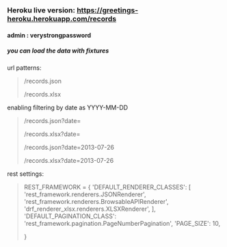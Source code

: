 ### Heroku live version: https://greetings-heroku.herokuapp.com/records
#### admin : verystrongpassword

##### you can load the data with fixtures

url patterns:
>
>/records.json
>
>/records.xlsx
>
enabling filtering by date as YYYY-MM-DD
>
>/records.json?date=<ISO FORMAT>
>
>/records.xlsx?date=<ISO FORMAT>
>
>/records.json?date=2013-07-26
>
>/records.xlsx?date=2013-07-26


rest settings:
>
>REST_FRAMEWORK = {
>    'DEFAULT_RENDERER_CLASSES': [
>        'rest_framework.renderers.JSONRenderer',
>        'rest_framework.renderers.BrowsableAPIRenderer',
>        'drf_renderer_xlsx.renderers.XLSXRenderer',
>    ],
>    'DEFAULT_PAGINATION_CLASS': 'rest_framework.pagination.PageNumberPagination',
>    'PAGE_SIZE': 10,
>
>}
